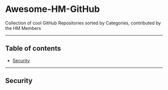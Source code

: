 # Awesome-HM-GitHub
Collection of cool GitHub Repositories sorted by Categories, contributed by the HM Members

--------------------

## Table of contents
- [Security](#security)

--------------------

## Security
#
